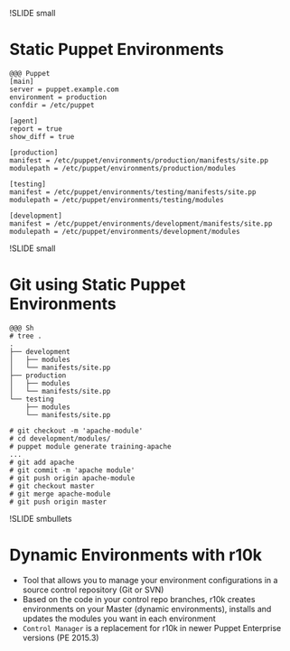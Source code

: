 !SLIDE small
# Static Puppet Environments

    @@@ Puppet
    [main]
    server = puppet.example.com
    environment = production
    confdir = /etc/puppet

    [agent]
    report = true
    show_diff = true

    [production]
    manifest = /etc/puppet/environments/production/manifests/site.pp
    modulepath = /etc/puppet/environments/production/modules

    [testing]
    manifest = /etc/puppet/environments/testing/manifests/site.pp
    modulepath = /etc/puppet/environments/testing/modules

    [development]
    manifest = /etc/puppet/environments/development/manifests/site.pp
    modulepath = /etc/puppet/environments/development/modules


!SLIDE small
# Git using Static Puppet Environments

    @@@ Sh
    # tree .
    .
    ├── development
    │   ├── modules
    │   └── manifests/site.pp
    ├── production
    │   ├── modules
    │   └── manifests/site.pp
    └── testing
        ├── modules
        └── manifests/site.pp

    # git checkout -m 'apache-module'
    # cd development/modules/
    # puppet module generate training-apache
    ...
    # git add apache
    # git commit -m 'apache module'
    # git push origin apache-module
    # git checkout master
    # git merge apache-module
    # git push origin master


!SLIDE smbullets
# Dynamic Environments with r10k

* Tool that allows you to manage your environment configurations in a source control repository (Git or SVN)
* Based on the code in your control repo branches, r10k creates environments on your Master (dynamic environments), installs and updates the modules you want in each environment
* `Control Manager` is a replacement for r10k in newer Puppet Enterprise versions (PE 2015.3)
